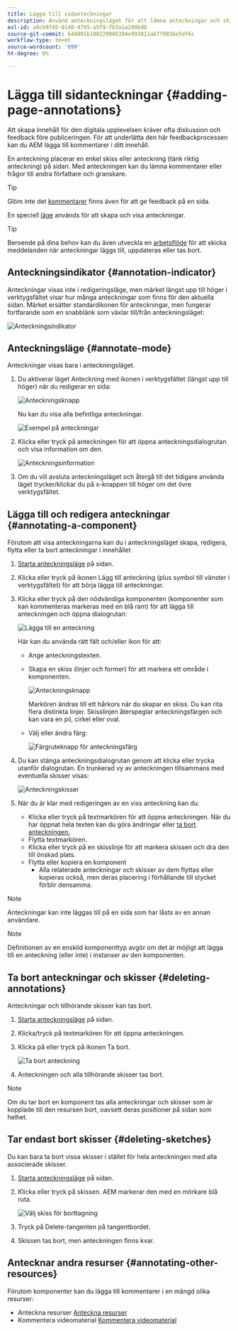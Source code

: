 ```yaml
---
title: Lägga till sidanteckningar
description: Använd anteckningsläget för att lämna anteckningar och skisser på sidor på samma sätt som du använder anteckningar för att underlätta granskning av innehåll
exl-id: a9cb9745-8140-4795-a5f9-fb3a1a299bd8
source-git-commit: 64d801b108229866394e993811a67f983be5df6c
workflow-type: tm+mt
source-wordcount: '699'
ht-degree: 0%

---
```


# Lägga till sidanteckningar {#adding-page-annotations}

Att skapa innehåll för den digitala upplevelsen kräver ofta diskussion och feedback före publiceringen. För att underlätta den här feedbackprocessen kan du AEM lägga till kommentarer i ditt innehåll.

En anteckning placerar en enkel skiss eller anteckning (tänk riktig anteckning) på sidan. Med anteckningen kan du lämna kommentarer eller frågor till andra författare och granskare.

>[!TIP]
>
>Glöm inte det [kommentarer](/help/sites-cloud/authoring/getting-started/basic-handling.md#timeline) finns även för att ge feedback på en sida.

En speciell [läge](/help/sites-cloud/authoring/fundamentals/environment-tools.md#page-modes) används för att skapa och visa anteckningar.

>[!TIP]
>
>Beroende på dina behov kan du även utveckla en [arbetsflöde](/help/sites-cloud/authoring/workflows/overview.md) för att skicka meddelanden när anteckningar läggs till, uppdateras eller tas bort.

## Anteckningsindikator {#annotation-indicator}

Anteckningar visas inte i redigeringsläge, men märket längst upp till höger i verktygsfältet visar hur många anteckningar som finns för den aktuella sidan. Märket ersätter standardikonen för anteckningar, men fungerar fortfarande som en snabblänk som växlar till/från anteckningsläget:

![Anteckningsindikator](/help/sites-cloud/authoring/assets/annotation-indicator.png)

## Anteckningsläge {#annotate-mode}

Anteckningar visas bara i anteckningsläget.

1. Du aktiverar läget Anteckning med ikonen i verktygsfältet (längst upp till höger) när du redigerar en sida:

   ![Anteckningsknapp](/help/sites-cloud/authoring/assets/annotations.png)

   Nu kan du visa alla befintliga anteckningar.

   ![Exempel på anteckningar](/help/sites-cloud/authoring/assets/annotation-sketches.png)

1. Klicka eller tryck på anteckningen för att öppna anteckningsdialogrutan och visa information om den.

   ![Anteckningsinformation](/help/sites-cloud/authoring/assets/annotation-adding.png)

1. Om du vill avsluta anteckningsläget och återgå till det tidigare använda läget trycker/klickar du på x-knappen till höger om det övre verktygsfältet.

## Lägga till och redigera anteckningar {#annotating-a-component}

Förutom att visa anteckningarna kan du i anteckningsläget skapa, redigera, flytta eller ta bort anteckningar i innehållet

1. [Starta anteckningsläge](#annotate-mode) på sidan.

1. Klicka eller tryck på ikonen Lägg till anteckning (plus symbol till vänster i verktygsfältet) för att börja lägga till anteckningar.

1. Klicka eller tryck på den nödvändiga komponenten (komponenter som kan kommenteras markeras med en blå ram) för att lägga till anteckningen och öppna dialogrutan:

   ![Lägga till en anteckning](/help/sites-cloud/authoring/assets/annotation-adding.png)

   Här kan du använda rätt fält och/eller ikon för att:

   * Ange anteckningstexten.
   * Skapa en skiss (linjer och former) för att markera ett område i komponenten.

      ![Anteckningsknapp](/help/sites-cloud/authoring/assets/annotation-sketch.png)

      Markören ändras till ett hårkors när du skapar en skiss. Du kan rita flera distinkta linjer. Skisslinjen återspeglar anteckningsfärgen och kan vara en pil, cirkel eller oval.

   * Välj eller ändra färg:

      ![Färgruteknapp för anteckningsfärg](/help/sites-cloud/authoring/assets/annotation-color-swatch.png)

1. Du kan stänga anteckningsdialogrutan genom att klicka eller trycka utanför dialogrutan. En trunkerad vy av anteckningen tillsammans med eventuella skisser visas:

   ![Anteckningskisser](/help/sites-cloud/authoring/assets/annotation-sketches.png)

1. När du är klar med redigeringen av en viss anteckning kan du:

   * Klicka eller tryck på textmarkören för att öppna anteckningen. När du har öppnat hela texten kan du göra ändringar eller [ta bort anteckningen.](#deleting-annotations)
   * Flytta textmarkören.
   * Klicka eller tryck på en skisslinje för att markera skissen och dra den till önskad plats.
   * Flytta eller kopiera en komponent
      * Alla relaterade anteckningar och skisser av dem flyttas eller kopieras också, men deras placering i förhållande till stycket förblir densamma.


>[!NOTE]
>
>Anteckningar kan inte läggas till på en sida som har låsts av en annan användare.

>[!NOTE]
>
>Definitionen av en enskild komponenttyp avgör om det är möjligt att lägga till en anteckning (eller inte) i instanser av den komponenten.

## Ta bort anteckningar och skisser {#deleting-annotations}

Anteckningar och tillhörande skisser kan tas bort.

1. [Starta anteckningsläge](#annotate-mode) på sidan.

1. Klicka/tryck på textmarkören för att öppna anteckningen.

1. Klicka på eller tryck på ikonen Ta bort.

   ![Ta bort anteckning](/help/sites-cloud/authoring/assets/annotation-delete.png)

1. Anteckningen och alla tillhörande skisser tas bort.

>[!NOTE]
>
>Om du tar bort en komponent tas alla anteckningar och skisser som är kopplade till den resursen bort, oavsett deras positioner på sidan som helhet.

## Tar endast bort skisser {#deleting-sketches}

Du kan bara ta bort vissa skisser i stället för hela anteckningen med alla associerade skisser.

1. [Starta anteckningsläge](#annotate-mode) på sidan.

1. Klicka eller tryck på skissen. AEM markerar den med en mörkare blå ruta.

   ![Välj skiss för borttagning](/help/sites-cloud/authoring/assets/annotation-sketch-delete.png)

1. Tryck på Delete-tangenten på tangentbordet.

1. Skissen tas bort, men anteckningen finns kvar.

## Antecknar andra resurser {#annotating-other-resources}

Förutom komponenter kan du lägga till kommentarer i en mängd olika resurser:

* Anteckna resurser [Anteckna resurser](/help/assets/manage-digital-assets.md#annotating)
* Kommentera videomaterial [Kommentera videomaterial](/help/assets/manage-video-assets.md#annotate-video-assets)
